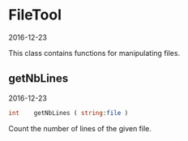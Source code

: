 FileTool
=====================
2016-12-23



This class contains functions for manipulating files.




getNbLines
-------------
2016-12-23

```php
int    getNbLines ( string:file )
```

Count the number of lines of the given file.
     
     
